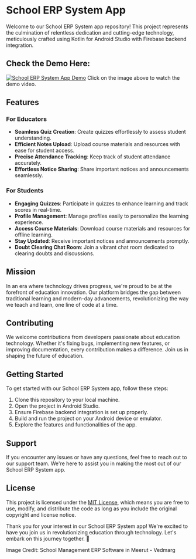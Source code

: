 # School ERP System App

Welcome to our School ERP System app repository! This project represents the culmination of relentless dedication and cutting-edge technology, meticulously crafted using Kotlin for Android Studio with Firebase backend integration.

## Check the Demo Here:
[![School ERP System App Demo](https://aws.vedmarg.com/wp-content/uploads/2022/08/vedmarg-erp-system-meerut.jpg)](https://drive.google.com/drive/u/1/my-drive)
Click on the image above to watch the demo video.



## Features

### For Educators
- **Seamless Quiz Creation**: Create quizzes effortlessly to assess student understanding.
- **Efficient Notes Upload**: Upload course materials and resources with ease for student access.
- **Precise Attendance Tracking**: Keep track of student attendance accurately.
- **Effortless Notice Sharing**: Share important notices and announcements seamlessly.

### For Students
- **Engaging Quizzes**: Participate in quizzes to enhance learning and track scores in real-time.
- **Profile Management**: Manage profiles easily to personalize the learning experience.
- **Access Course Materials**: Download course materials and resources for offline learning.
- **Stay Updated**: Receive important notices and announcements promptly.
- **Doubt Clearing Chat Room**: Join a vibrant chat room dedicated to clearing doubts and discussions.

## Mission

In an era where technology drives progress, we're proud to be at the forefront of education innovation. Our platform bridges the gap between traditional learning and modern-day advancements, revolutionizing the way we teach and learn, one line of code at a time.

## Contributing

We welcome contributions from developers passionate about education technology. Whether it's fixing bugs, implementing new features, or improving documentation, every contribution makes a difference. Join us in shaping the future of education.

## Getting Started

To get started with our School ERP System app, follow these steps:

1. Clone this repository to your local machine.
2. Open the project in Android Studio.
3. Ensure Firebase backend integration is set up properly.
4. Build and run the project on your Android device or emulator.
5. Explore the features and functionalities of the app.

## Support

If you encounter any issues or have any questions, feel free to reach out to our support team. We're here to assist you in making the most out of our School ERP System app.

## License

This project is licensed under the [MIT License](LICENSE), which means you are free to use, modify, and distribute the code as long as you include the original copyright and license notice.


Thank you for your interest in our School ERP System app! We're excited to have you join us in revolutionizing education through technology. Let's embark on this journey together. 🚀

Image Credit: School Management ERP Software in Meerut - Vedmarg
